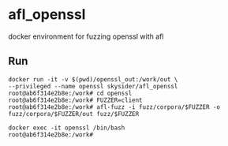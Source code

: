 # afl_openssl
docker environment for fuzzing openssl with afl

## Run
```
docker run -it -v $(pwd)/openssl_out:/work/out \
--privileged --name openssl skysider/afl_openssl
root@ab6f314e2b8e:/work# cd openssl
root@ab6f314e2b8e:/work# FUZZER=client
root@ab6f314e2b8e:/work# afl-fuzz -i fuzz/corpora/$FUZZER -o fuzz/corpora/$FUZZER/out fuzz/$FUZZER
```

```
docker exec -it openssl /bin/bash
root@ab6f314e2b8e:/work# 
```